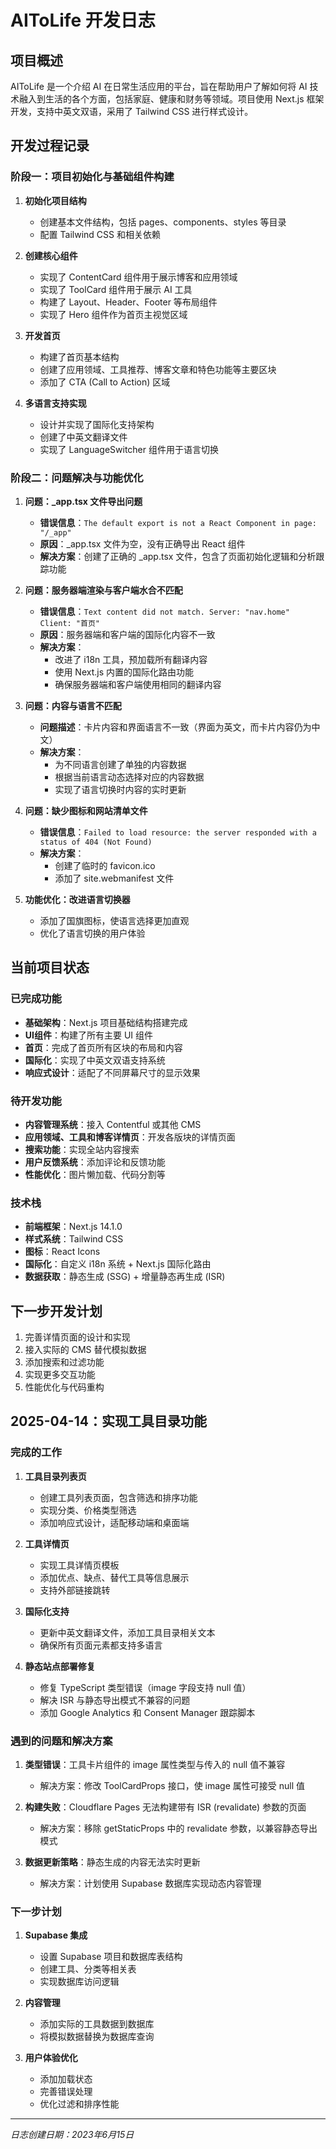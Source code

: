 # AIToLife 开发日志

## 项目概述

AIToLife 是一个介绍 AI 在日常生活应用的平台，旨在帮助用户了解如何将 AI 技术融入到生活的各个方面，包括家庭、健康和财务等领域。项目使用 Next.js 框架开发，支持中英文双语，采用了 Tailwind CSS 进行样式设计。

## 开发过程记录

### 阶段一：项目初始化与基础组件构建

1. **初始化项目结构**
   - 创建基本文件结构，包括 pages、components、styles 等目录
   - 配置 Tailwind CSS 和相关依赖

2. **创建核心组件**
   - 实现了 ContentCard 组件用于展示博客和应用领域
   - 实现了 ToolCard 组件用于展示 AI 工具
   - 构建了 Layout、Header、Footer 等布局组件
   - 实现了 Hero 组件作为首页主视觉区域

3. **开发首页**
   - 构建了首页基本结构
   - 创建了应用领域、工具推荐、博客文章和特色功能等主要区块
   - 添加了 CTA (Call to Action) 区域

4. **多语言支持实现**
   - 设计并实现了国际化支持架构
   - 创建了中英文翻译文件
   - 实现了 LanguageSwitcher 组件用于语言切换

### 阶段二：问题解决与功能优化

1. **问题：_app.tsx 文件导出问题**
   - **错误信息**：`The default export is not a React Component in page: "/_app"`
   - **原因**：_app.tsx 文件为空，没有正确导出 React 组件
   - **解决方案**：创建了正确的 _app.tsx 文件，包含了页面初始化逻辑和分析跟踪功能

2. **问题：服务器端渲染与客户端水合不匹配**
   - **错误信息**：`Text content did not match. Server: "nav.home" Client: "首页"`
   - **原因**：服务器端和客户端的国际化内容不一致
   - **解决方案**：
     - 改进了 i18n 工具，预加载所有翻译内容
     - 使用 Next.js 内置的国际化路由功能
     - 确保服务器端和客户端使用相同的翻译内容

3. **问题：内容与语言不匹配**
   - **问题描述**：卡片内容和界面语言不一致（界面为英文，而卡片内容仍为中文）
   - **解决方案**：
     - 为不同语言创建了单独的内容数据
     - 根据当前语言动态选择对应的内容数据
     - 实现了语言切换时内容的实时更新

4. **问题：缺少图标和网站清单文件**
   - **错误信息**：`Failed to load resource: the server responded with a status of 404 (Not Found)`
   - **解决方案**：
     - 创建了临时的 favicon.ico
     - 添加了 site.webmanifest 文件

5. **功能优化：改进语言切换器**
   - 添加了国旗图标，使语言选择更加直观
   - 优化了语言切换的用户体验

## 当前项目状态

### 已完成功能

- **基础架构**：Next.js 项目基础结构搭建完成
- **UI组件**：构建了所有主要 UI 组件
- **首页**：完成了首页所有区块的布局和内容
- **国际化**：实现了中英文双语支持系统
- **响应式设计**：适配了不同屏幕尺寸的显示效果

### 待开发功能

- **内容管理系统**：接入 Contentful 或其他 CMS
- **应用领域、工具和博客详情页**：开发各版块的详情页面
- **搜索功能**：实现全站内容搜索
- **用户反馈系统**：添加评论和反馈功能
- **性能优化**：图片懒加载、代码分割等

### 技术栈

- **前端框架**：Next.js 14.1.0
- **样式系统**：Tailwind CSS
- **图标**：React Icons
- **国际化**：自定义 i18n 系统 + Next.js 国际化路由
- **数据获取**：静态生成 (SSG) + 增量静态再生成 (ISR)

## 下一步开发计划

1. 完善详情页面的设计和实现
2. 接入实际的 CMS 替代模拟数据
3. 添加搜索和过滤功能
4. 实现更多交互功能
5. 性能优化与代码重构

## 2025-04-14：实现工具目录功能

### 完成的工作

1. **工具目录列表页**
   - 创建工具列表页面，包含筛选和排序功能
   - 实现分类、价格类型筛选
   - 添加响应式设计，适配移动端和桌面端

2. **工具详情页**
   - 实现工具详情页模板
   - 添加优点、缺点、替代工具等信息展示
   - 支持外部链接跳转

3. **国际化支持**
   - 更新中英文翻译文件，添加工具目录相关文本
   - 确保所有页面元素都支持多语言

4. **静态站点部署修复**
   - 修复 TypeScript 类型错误（image 字段支持 null 值）
   - 解决 ISR 与静态导出模式不兼容的问题
   - 添加 Google Analytics 和 Consent Manager 跟踪脚本

### 遇到的问题和解决方案

1. **类型错误**：工具卡片组件的 image 属性类型与传入的 null 值不兼容
   - 解决方案：修改 ToolCardProps 接口，使 image 属性可接受 null 值

2. **构建失败**：Cloudflare Pages 无法构建带有 ISR (revalidate) 参数的页面
   - 解决方案：移除 getStaticProps 中的 revalidate 参数，以兼容静态导出模式

3. **数据更新策略**：静态生成的内容无法实时更新
   - 解决方案：计划使用 Supabase 数据库实现动态内容管理

### 下一步计划

1. **Supabase 集成**
   - 设置 Supabase 项目和数据库表结构
   - 创建工具、分类等相关表
   - 实现数据库访问逻辑

2. **内容管理**
   - 添加实际的工具数据到数据库
   - 将模拟数据替换为数据库查询

3. **用户体验优化**
   - 添加加载状态
   - 完善错误处理
   - 优化过滤和排序性能

---

*日志创建日期：2023年6月15日* 